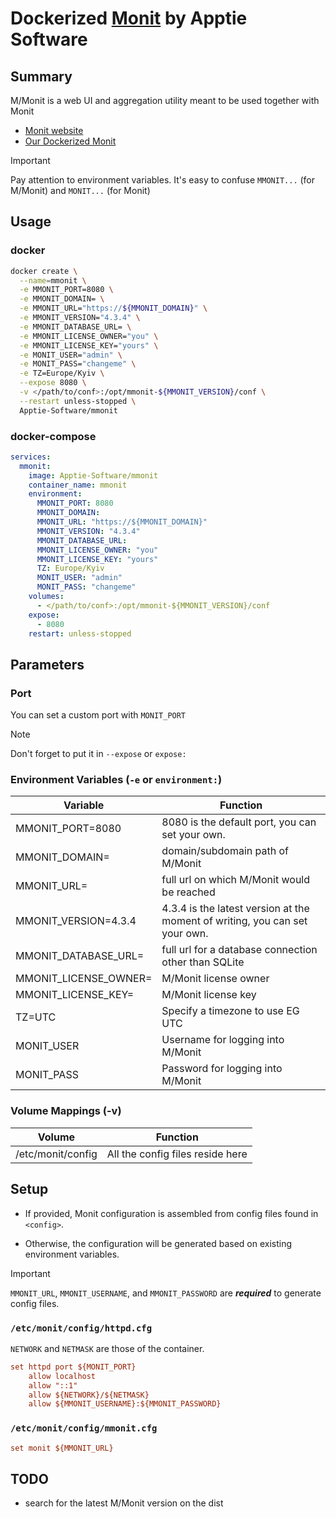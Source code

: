 # Dockerized [Monit](https://mmonit.com/monit/) by Apptie Software

## Summary

M/Monit is a web UI and aggregation utility meant to be used together with Monit

- [Monit website](https://mmonit.com/monit)
- [Our Dockerized Monit](https://github.com/Apptie-Software/docker-monit?tab=readme-ov-file)

>[!IMPORTANT]
> Pay attention to environment variables.
> It's easy to confuse `MMONIT...` (for M/Monit) and `MONIT...` (for Monit)

## Usage

### docker

```sh
docker create \
  --name=mmonit \
  -e MMONIT_PORT=8080 \
  -e MMONIT_DOMAIN= \
  -e MMONIT_URL="https://${MMONIT_DOMAIN}" \
  -e MMONIT_VERSION="4.3.4" \
  -e MMONIT_DATABASE_URL= \
  -e MMONIT_LICENSE_OWNER="you" \
  -e MMONIT_LICENSE_KEY="yours" \
  -e MONIT_USER="admin" \
  -e MONIT_PASS="changeme" \
  -e TZ=Europe/Kyiv \
  --expose 8080 \
  -v </path/to/conf>:/opt/mmonit-${MMONIT_VERSION}/conf \
  --restart unless-stopped \
  Apptie-Software/mmonit
```

### docker-compose

```yml
services:
  mmonit:
    image: Apptie-Software/mmonit
    container_name: mmonit
    environment:
      MMONIT_PORT: 8080
      MMONIT_DOMAIN:
      MMONIT_URL: "https://${MMONIT_DOMAIN}"
      MMONIT_VERSION: "4.3.4"
      MMONIT_DATABASE_URL:
      MMONIT_LICENSE_OWNER: "you"
      MMONIT_LICENSE_KEY: "yours"
      TZ: Europe/Kyiv
      MONIT_USER: "admin"
      MONIT_PASS: "changeme"
    volumes:
      - </path/to/conf>:/opt/mmonit-${MMONIT_VERSION}/conf
    expose:
      - 8080
    restart: unless-stopped
```

## Parameters

### Port

You can set a custom port with `MONIT_PORT`

>[!NOTE]
> Don't forget to put it in `--expose` or `expose:`

### Environment Variables (`-e` or `environment:`)

| Variable        | Function                                |
| ---        | --------                                |
| MMONIT_PORT=8080  | 8080 is the default port, you can set your own. |
| MMONIT_DOMAIN=  | domain/subdomain path of M/Monit |
| MMONIT_URL=  | full url on which M/Monit would be reached |
| MMONIT_VERSION=4.3.4  | 4.3.4 is the latest version at the moment of writing, you can set your own. |
| MMONIT_DATABASE_URL=  | full url for a database connection other than SQLite |
| MMONIT_LICENSE_OWNER=  | M/Monit license owner |
| MMONIT_LICENSE_KEY=  | M/Monit license key |
| TZ=UTC     | Specify a timezone to use EG UTC        |
| MONIT_USER | Username for logging into M/Monit    |
| MONIT_PASS | Password for logging into M/Monit    |

### Volume Mappings (-v)

| Volume  | Function                         |
| ------  | --------                         |
| /etc/monit/config | All the config files reside here |

## Setup

- If provided, Monit configuration is assembled from config files found in `<config>`.

- Otherwise, the configuration will be generated based on existing environment variables.

>[!IMPORTANT]
> `MMONIT_URL`, `MMONIT_USERNAME`, and `MMONIT_PASSWORD` are
> ***required*** to generate config files.

### `/etc/monit/config/httpd.cfg`

`NETWORK` and `NETMASK` are those of the container.

```cfg
set httpd port ${MONIT_PORT}
    allow localhost
    allow "::1"
    allow ${NETWORK}/${NETMASK}
    allow ${MMONIT_USERNAME}:${MMONIT_PASSWORD}
```

### `/etc/monit/config/mmonit.cfg`

```cfg
set monit ${MMONIT_URL}
```

## TODO

- search for the latest M/Monit version on the dist

